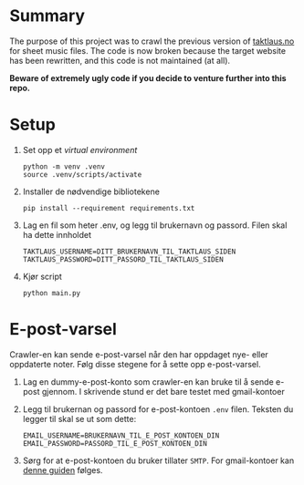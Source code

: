 # Summary
The purpose of this project was to crawl the previous version of [taktlaus.no](https://taktlaus.no/) for sheet music files.
The code is now broken because the target website has been rewritten, and this code is not maintained (at all). 

**Beware of extremely ugly code if you decide to venture further into this repo.**

# Setup
1. Set opp et *virtual environment*
    ```
    python -m venv .venv
    source .venv/scripts/activate
    ```
2. Installer de nødvendige bibliotekene
    ```
    pip install --requirement requirements.txt
    ```
3. Lag en fil som heter .env, og legg til brukernavn og passord. Filen skal ha dette innholdet
    ```
    TAKTLAUS_USERNAME=DITT_BRUKERNAVN_TIL_TAKTLAUS_SIDEN
    TAKTLAUS_PASSWORD=DITT_PASSORD_TIL_TAKTLAUS_SIDEN
    ```
4. Kjør script
    ```
    python main.py
    ```

# E-post-varsel
Crawler-en kan sende e-post-varsel når den har oppdaget nye- eller oppdaterte noter. Følg disse stegene for å sette opp e-post-varsel.  

1. Lag en dummy-e-post-konto som crawler-en kan bruke til å sende e-post gjennom. I skrivende stund er det bare testet med gmail-kontoer

2. Legg til brukernan og passord for e-post-kontoen `.env` filen. Teksten du legger til skal se ut som dette:
    ```
    EMAIL_USERNAME=BRUKERNAVN_TIL_E_POST_KONTOEN_DIN
    EMAIL_PASSWORD=PASSORD_TIL_E_POST_KONTOEN_DIN
    ```
3. Sørg for at e-post-kontoen du bruker tillater `SMTP`. For gmail-kontoer kan [denne guiden](https://stackabuse.com/how-to-send-emails-with-gmail-using-python/) følges. 
